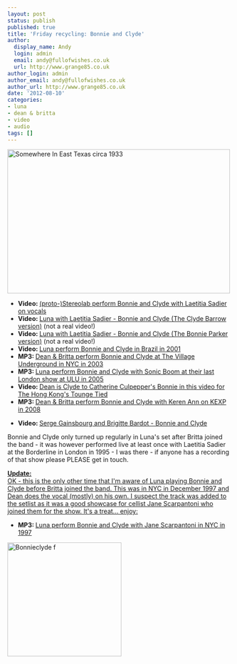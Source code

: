 ```yaml
---
layout: post
status: publish
published: true
title: 'Friday recycling: Bonnie and Clyde'
author:
  display_name: Andy
  login: admin
  email: andy@fullofwishes.co.uk
  url: http://www.grange85.co.uk
author_login: admin
author_email: andy@fullofwishes.co.uk
author_url: http://www.grange85.co.uk
date: '2012-08-10'
categories:
- luna
- dean & britta
- video
- audio
tags: []
---
```

<p><a href="http://www.flickr.com/photos/puuikibeach/1660417549/" title="Somewhere In East Texas circa 1933 by puuikibeach, on Flickr"><img class="aligncenter" src="https://farm3.staticflickr.com/2349/1660417549_4ac3979c74.jpg" width="500" height="324" alt="Somewhere In East Texas circa 1933"></a></p>
<ul>
<li><strong>Video: </strong><a href="http://www.youtube.com/watch?v=soRPrNTj3nY">(proto-)Stereolab perform Bonnie and Clyde with Laetitia Sadier on vocals</a></li>
<li><strong>Video: </strong><a href="http://www.youtube.com/watch?v=tXeCLVsA5PQ">Luna with Laetitia Sadier - Bonnie and Clyde (The Clyde Barrow version)</a> (not a real video!)</li>
<li><strong>Video: </strong><a href="http://www.youtube.com/watch?v=WbM5F-UtbNA">Luna with Laetitia Sadier - Bonnie and Clyde (The Bonnie Parker version)</a> (not a real video!)</li>
<li><strong>Video: </strong><a href="http://www.youtube.com/watch?v=D3o7LYyPgaA">Luna perform Bonnie and Clyde in Brazil in 2001</a></li>
<li><strong>MP3: </strong><a href="https://www.box.com/s/7edbe124aecdd2500174">Dean & Britta perform Bonnie and Clyde at The Village Underground in NYC in 2003</a></li>
<li><strong>MP3: </strong><a href="https://www.box.com/s/3e7732af7014e016ebc9">Luna perform Bonnie and Clyde with Sonic Boom at their last London show at ULU in 2005</a></li>
<li><strong>Video: </strong><a href="http://www.youtube.com/watch?v=eW8yxOOgc2M">Dean is Clyde to Catherine Culpepper's Bonnie in this video for The Hong Kong's Tounge Tied</a></li>
<li><strong>MP3: </strong><a href="https://www.box.com/shared/c8xqnedesw">Dean & Britta perform Bonnie and Clyde with Keren Ann on KEXP in 2008</a></li>
</ul>
<ul>
<li><strong>Video: </strong><a href="http://www.youtube.com/watch?v=QKfBJMIANsM">Serge Gainsbourg and Brigitte Bardot - Bonnie and Clyde</a></li>
</ul>
<p>Bonnie and Clyde only <span class="removed_link" title="https://www.fullofwishes.co.uk/database/database/track/81/shows">turned up regularly in Luna's set after Britta joined the band</span> - it was however performed live at least once with Laetitia Sadier at the Borderline in London in 1995 - I was there - if anyone has a recording of that show please PLEASE get in touch.</p>
<p><ins datetime="2012-08-10T20:31:49+00:00"><strong>Update:</strong><br />
OK - this is the only other time that I'm aware of Luna playing Bonnie and Clyde before Britta joined the band. This was in NYC in December 1997 and Dean does the vocal (mostly) on his own. I suspect the track was added to the setlist as it was a good showcase for cellist Jane Scarpantoni who joined them for the show. It's a treat... enjoy:</p>
<ul>
<li><strong>MP3: </strong><a href="https://www.box.com/s/1e80e30a1d40ad733fab">Luna perform Bonnie and Clyde with Jane Scarpantoni in NYC in 1997</a></li>
</ul>
<p></ins></p>
<p><a title="By Photo by one of the Barrow gang [Public domain], via Wikimedia Commons" alt="By Photo by one of the Barrow gang [Public domain], via Wikimedia Commons" href="http://commons.wikimedia.org/wiki/File%3ABonnieclyde_f.jpg"><img class="aligncenter" width="256" alt="Bonnieclyde f" src="https://upload.wikimedia.org/wikipedia/commons/thumb/7/7f/Bonnieclyde_f.jpg/256px-Bonnieclyde_f.jpg"/></a></p>
